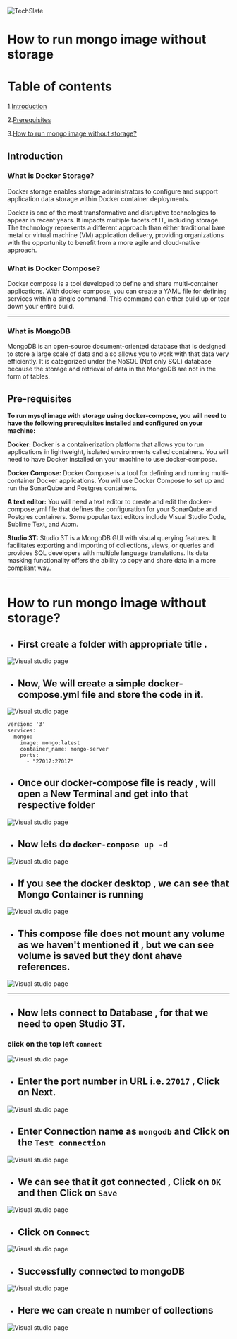 ![TechSlate](../../../global/images/ts.png)

# **How to run mongo image without storage**

# Table of contents
1.[Introduction](#introduction)

2.[Prerequisites](#pre-requisites)

3.[How to run mongo image without storage?](#how-to-run-mongo-image-without-storage-1)

## **Introduction**

### **What is Docker Storage?**

Docker storage enables storage administrators to configure and support application data storage within Docker container deployments.

Docker is one of the most transformative and disruptive technologies to appear in recent years. It impacts multiple facets of IT, including storage. The technology represents a different approach than either traditional bare metal or virtual machine (VM) application delivery, providing organizations with the opportunity to benefit from a more agile and cloud-native approach.


### **What is Docker Compose?** 

Docker compose is a tool developed to define and share multi-container applications. With docker compose, you can create a YAML file for defining services within a single command. This command can either build up or tear down your entire build. 
***

### **What is MongoDB** 

MongoDB is an open-source document-oriented database that is designed to store a large scale of data and also allows you to work with that data very efficiently. It is categorized under the NoSQL (Not only SQL) database because the storage and retrieval of data in the MongoDB are not in the form of tables. 


## **Pre-requisites**

**To run mysql image with storage using docker-compose, you will need to have the following prerequisites installed and configured on your machine:**

**Docker:** Docker is a containerization platform that allows you to run applications in lightweight, isolated environments called containers. You will need to have Docker installed on your machine to use docker-compose.

**Docker Compose:** Docker Compose is a tool for defining and running multi-container Docker applications. You will use Docker Compose to set up and run the SonarQube and Postgres containers.

**A text editor:** You will need a text editor to create and edit the docker-compose.yml file that defines the configuration for your SonarQube and Postgres containers. Some popular text editors include Visual Studio Code, Sublime Text, and Atom.

**Studio 3T:** Studio 3T is a MongoDB GUI with visual querying features. It facilitates exporting and importing of collections, views, or queries and provides SQL developers with multiple language translations. Its data masking functionality offers the ability to copy and share data in a more compliant way.

***

# **How to run mongo image without storage?**

- ## First create a folder with appropriate title .

![Visual studio page](images/folder.png)

- ## Now, We will create a simple **docker-compose.yml** file and store the code in it.

![Visual studio page](images/compose.png)

```
version: '3'
services:
  mongo:
    image: mongo:latest
    container_name: mongo-server
    ports:
      - "27017:27017"
```

- ## Once our docker-compose file is ready , will open a New Terminal and get into that respective folder

![Visual studio page](images/path.png)

- ## Now lets do ```docker-compose up -d```

![Visual studio page](images/composeup.png)

- ## If you see the docker desktop , we can see that Mongo Container is running

![Visual studio page](images/container.png)

- ## This compose file does not mount any volume as we haven't mentioned it , but we can see volume is saved but they dont ahave references.

![Visual studio page](images/volume.png)

***

- ## Now lets connect to Database , for that we need to open Studio 3T.

### **click on the top left ```connect```**

![Visual studio page](images/Studio3T.png)

- ## Enter the port number in URL i.e. ```27017``` , Click on Next.

![Visual studio page](images/connect.png)


- ## Enter Connection name as ```mongodb``` and  Click on the ```Test connection```

![Visual studio page](images/test.png)

- ## We can see that it got connected , Click on ```OK``` and then Click on ```Save```

![Visual studio page](images/connected.png)

- ## Click on ```Connect```

![Visual studio page](images/mongoconnect.png)

- ## Successfully connected to mongoDB

![Visual studio page](images/Done.png)

- ## Here we can create n number of collections

![Visual studio page](images/collection.png)
